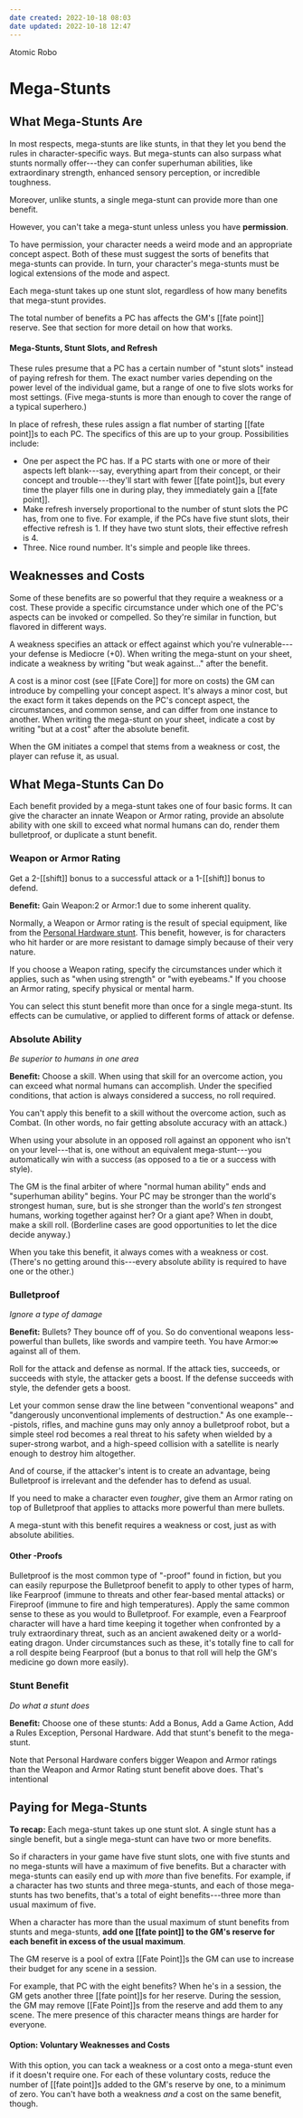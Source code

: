 ```yaml
---
date created: 2022-10-18 08:03
date updated: 2022-10-18 12:47
---
```


Atomic Robo

# Mega-Stunts

## What Mega-Stunts Are

In most respects, mega-stunts are like stunts, in that they let you bend the rules in character-specific ways. But mega-stunts can also surpass what stunts normally offer---they can confer superhuman abilities, like extraordinary strength, enhanced sensory perception, or incredible toughness.

Moreover, unlike stunts, a single mega-stunt can provide more than one benefit.

However, you can't take a mega-stunt unless unless you have **permission**.

To have permission, your character needs a weird mode and an appropriate concept aspect. Both of these must suggest the sorts of benefits that mega-stunts can provide. In turn, your character's mega-stunts must be logical extensions of the mode and aspect.

Each mega-stunt takes up one stunt slot, regardless of how many benefits that mega-stunt provides.

The total number of benefits a PC has affects the GM's [[fate point]] reserve. See that section for more detail on how that works.

#### Mega-Stunts, Stunt Slots, and Refresh

These rules presume that a PC has a certain number of "stunt slots" instead of paying refresh for them. The exact number varies depending on the power level of the individual game, but a range of one to five slots works for most settings. (Five mega-stunts is more than enough to cover the range of a typical superhero.)

In place of refresh, these rules assign a flat number of starting [[fate point]]s to each PC. The specifics of this are up to your group. Possibilities include:

- One per aspect the PC has. If a PC starts with one or more of their aspects left blank---say, everything apart from their concept, or their concept and trouble---they'll start with fewer [[fate point]]s, but every time the player fills one in during play, they immediately gain a [[fate point]].
- Make refresh inversely proportional to the number of stunt slots the PC has, from one to five. For example, if the PCs have five stunt slots, their effective refresh is 1. If they have two stunt slots, their effective refresh is 4.
- Three. Nice round number. It's simple and people like threes.

## Weaknesses and Costs

Some of these benefits are so powerful that they require a weakness or a cost. These provide a specific circumstance under which one of the PC's aspects can be invoked or compelled. So they're similar in function, but flavored in different ways.

A weakness specifies an attack or effect against which you're vulnerable---your defense is Mediocre (+0). When writing the mega-stunt on your sheet, indicate a weakness by writing "but weak against..." after the benefit.

A cost is a minor cost (see [[Fate Core]] for more on costs) the GM can introduce by compelling your concept aspect. It's always a minor cost, but the exact form it takes depends on the PC's concept aspect, the circumstances, and common sense, and can differ from one instance to another. When writing the mega-stunt on your sheet, indicate a cost by writing "but at a cost" after the absolute benefit.

When the GM initiates a compel that stems from a weakness or cost, the player can refuse it, as usual.

## What Mega-Stunts Can Do

Each benefit provided by a mega-stunt takes one of four basic forms. It can give the character an innate Weapon or Armor rating, provide an absolute ability with one skill to exceed what normal humans can do, render them bulletproof, or duplicate a stunt benefit.

### Weapon or Armor Rating

Get a 2-[[shift]] bonus to a successful attack or a 1-[[shift]] bonus to defend.

**Benefit:** Gain Weapon:2 or Armor:1 due to some inherent quality.

Normally, a Weapon or Armor rating is the result of special equipment, like from the [Personal Hardware stunt](../stunts/index.html#personal-hardware). This benefit, however, is for characters who hit harder or are more resistant to damage simply because of their very nature.

If you choose a Weapon rating, specify the circumstances under which it applies, such as "when using strength" or "with eyebeams." If you choose an Armor rating, specify physical or mental harm.

You can select this stunt benefit more than once for a single mega-stunt. Its effects can be cumulative, or applied to different forms of attack or defense.

### Absolute Ability

_Be superior to humans in one area_

**Benefit:** Choose a skill. When using that skill for an overcome action, you can exceed what normal humans can accomplish. Under the specified conditions, that action is always considered a success, no roll required.

You can't apply this benefit to a skill without the overcome action, such as Combat. (In other words, no fair getting absolute accuracy with an attack.)

When using your absolute in an opposed roll against an opponent who isn't on your level---that is, one without an equivalent mega-stunt---you automatically win with a success (as opposed to a tie or a success with style).

The GM is the final arbiter of where "normal human ability" ends and "superhuman ability" begins. Your PC may be stronger than the world's strongest human, sure, but is she stronger than the world's _ten_ strongest humans, working together against her? Or a giant ape? When in doubt, make a skill roll. (Borderline cases are good opportunities to let the dice decide anyway.)

When you take this benefit, it always comes with a weakness or cost. (There's no getting around this---every absolute ability is required to have one or the other.)

### Bulletproof

_Ignore a type of damage_

**Benefit:** Bullets? They bounce off of you. So do conventional weapons less-powerful than bullets, like swords and vampire teeth. You have Armor:∞ against all of them.

Roll for the attack and defense as normal. If the attack ties, succeeds, or succeeds with style, the attacker gets a boost. If the defense succeeds with style, the defender gets a boost.

Let your common sense draw the line between "conventional weapons" and "dangerously unconventional implements of destruction." As one example---pistols, rifles, and machine guns may only annoy a bulletproof robot, but a simple steel rod becomes a real threat to his safety when wielded by a super-strong warbot, and a high-speed collision with a satellite is nearly enough to destroy him altogether.

And of course, if the attacker's intent is to create an advantage, being Bulletproof is irrelevant and the defender has to defend as usual.

If you need to make a character even _tougher_, give them an Armor rating on top of Bulletproof that applies to attacks more powerful than mere bullets.

A mega-stunt with this benefit requires a weakness or cost, just as with absolute abilities.

#### Other -Proofs

Bulletproof is the most common type of "-proof" found in fiction, but you can easily repurpose the Bulletproof benefit to apply to other types of harm, like Fearproof (immune to threats and other fear-based mental attacks) or Fireproof (immune to fire and high temperatures). Apply the same common sense to these as you would to Bulletproof. For example, even a Fearproof character will have a hard time keeping it together when confronted by a truly extraordinary threat, such as an ancient awakened deity or a world-eating dragon. Under circumstances such as these, it's totally fine to call for a roll despite being Fearproof (but a bonus to that roll will help the GM's medicine go down more easily).

### Stunt Benefit

_Do what a stunt does_

**Benefit:** Choose one of these stunts: Add a Bonus, Add a Game Action, Add a Rules Exception, Personal Hardware. Add that stunt's benefit to the mega-stunt.

Note that Personal Hardware confers bigger Weapon and Armor ratings than the Weapon and Armor Rating stunt benefit above does. That's intentional

## Paying for Mega-Stunts

**To recap:** Each mega-stunt takes up one stunt slot. A single stunt has a single benefit, but a single mega-stunt can have two or more benefits.

So if characters in your game have five stunt slots, one with five stunts and no mega-stunts will have a maximum of five benefits. But a character with mega-stunts can easily end up with _more_ than five benefits. For example, if a character has two stunts and three mega-stunts, and each of those mega-stunts has two benefits, that's a total of eight benefits---three more than usual maximum of five.

When a character has more than the usual maximum of stunt benefits from stunts and mega-stunts, **add one [[fate point]] to the GM's reserve for each benefit in excess of the usual maximum**.

The GM reserve is a pool of extra [[Fate Point]]s the GM can use to increase their budget for any scene in a session.

For example, that PC with the eight benefits? When he's in a session, the GM gets another three [[fate point]]s for her reserve. During the session, the GM may remove [[Fate Point]]s from the reserve and add them to any scene. The mere presence of this character means things are harder for everyone.

#### Option: Voluntary Weaknesses and Costs

With this option, you can tack a weakness or a cost onto a mega-stunt even if it doesn't require one. For each of these voluntary costs, reduce the number of [[fate point]]s added to the GM's reserve by one, to a minimum of zero. You can't have both a weakness _and_ a cost on the same benefit, though.
